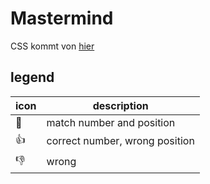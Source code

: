 # Mastermind

CSS kommt von [hier](https://codepen.io/MacEvelly/pen/gpGZGZ)

## legend

| icon | description                    |
| ---- | ------------------------------ |
| 🤘   | match number and position      |
| 👍   | correct number, wrong position |
| 👎   | wrong                          |
